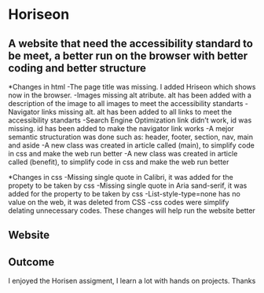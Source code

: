 # Horiseon

## A website that need the accessibility standard to be meet, a better run on the browser with better coding and better structure


*Changes in html
-The page title was missing. I added Hriseon which shows now in the browser. 
-Images missing alt atribute. alt has been added with a description of the image to all images to meet the accessibility standarts
-Navigator links missing alt. alt has been added to all links to meet the accessibility standarts
-Search Engine Optimization link didn’t work, id was missing. id has been added to make the navigator link works
-A mejor semantic structuration was done such as: header, footer, section, nav, main and aside
-A new class was created in article called (main), to simplify code in css and make the web run better
-A new class was created in article called (benefit), to simplify code in css and make the web run better


*Changes in css
-Missing single quote in Calibri, it was added for the propety to be taken by css
-Missing single quote in Aria sand-serif, it was added for the property to be taken by css
-List-style-type=none has no value on the web, it was deleted from CSS
-css codes were simplify delating unnecessary codes. These changes will help run the website better  

## Website
 


## Outcome
I enjoyed the Horisen assigment, I learn a lot with hands on projects.
Thanks  



